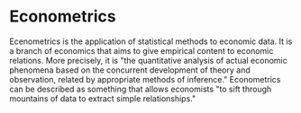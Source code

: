 # Econometrics

Ecenometrics is the application of statistical methods to economic data. It is a branch of economics that aims to give empirical content to economic relations. More precisely, it is "the quantitative analysis of actual economic phenomena based on the concurrent development of theory and observation, related by appropriate methods of inference." Econometrics can be described as something that allows economists "to sift through mountains of data to extract simple relationships."